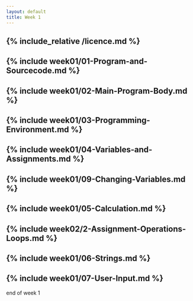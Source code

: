 ```yaml
---
layout: default
title: Week 1
---
```

{% include_relative /licence.md %}
---
{% include week01/01-Program-and-Sourcecode.md %}
---
{% include week01/02-Main-Program-Body.md %}
---
{% include week01/03-Programming-Environment.md %}
---
{% include week01/04-Variables-and-Assignments.md %}
---
{% include week01/09-Changing-Variables.md %}
---
{% include week01/05-Calculation.md %}
---
{% include week02/2-Assignment-Operations-Loops.md %}
---
{% include week01/06-Strings.md %}
---
{% include week01/07-User-Input.md %}
---
end of week 1